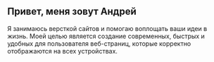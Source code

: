 ## Привет, меня зовут Андрей

Я занимаюсь версткой сайтов и помогаю воплощать ваши идеи в жизнь. Моей целью является создание современных, быстрых и удобных для пользователя веб-страниц, которые корректно отображаются на всех устройствах.




